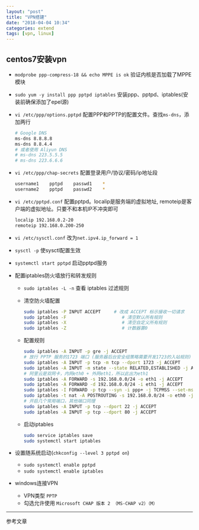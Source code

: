 ```yaml
---
layout: "post"
title: "VPN搭建"
date: "2018-04-04 10:34"
categories: extend
tags: [vpn, linux]
---
```


## centos7安装vpn

- `modprobe ppp-compress-18 && echo MPPE is ok` 验证内核是否加载了MPPE模块
- `sudo yum -y install ppp pptpd iptables` 安装ppp、pptpd、iptables(安装前确保添加了epel源)
- `vi /etc/ppp/options.pptpd` 配置PPP和PPTP的配置文件。查找`ms-dns`，添加两行

    ```bash
    # Google DNS
    ms-dns 8.8.8.8
    ms-dns 8.8.4.4
    # 或者使用 Aliyun DNS
    # ms-dns 223.5.5.5
    # ms-dns 223.6.6.6
    ```
- `vi /etc/ppp/chap-secrets` 配置登录用户/协议/密码/ip地址段

    ```bash
    username1    pptpd    passwd1    *
    username2    pptpd    passwd2    *
    ```
- `vi /etc/pptpd.conf` 配置pptpd。localip是服务端的虚拟地址, remoteip是客户端的虚拟地址。只要不和本机IP不冲突即可

    ```bash
    localip 192.168.0.2-20
    remoteip 192.168.0.200-250
    ```
- `vi /etc/sysctl.conf` 改为`net.ipv4.ip_forward = 1`
- `sysctl -p` 使sysctl配置生效
- `systemctl start pptpd` 启动pptpd服务
- 配置iptables防火墙放行和转发规则
    - `sudo iptables -L -n` 查看 iptables 过滤规则
    - 清空防火墙配置
        
        ```bash
        sudo iptables -P INPUT ACCEPT     # 改成 ACCEPT 标示接收一切请求
        sudo iptables -F                     # 清空默认所有规则
        sudo iptables -X                     # 清空自定义所有规则
        sudo iptables -Z                     # 计数器置0
        ```
    - 配置规则

        ```bash
        sudo iptables -A INPUT -p gre -j ACCEPT
        # 放行 PPTP 服务的1723 端口 (服务器后台安全组策略需要开发1723的入站规则)
        sudo iptables -A INPUT -p tcp -m tcp --dport 1723 -j ACCEPT
        sudo iptables -A INPUT -m state --state RELATED,ESTABLISHED -j ACCEPT
        # 阿里云是双网卡，内网eth0 + 外网eth1，所以此出为eth1
        sudo iptables -A FORWARD -s 192.168.0.0/24 -o eth1 -j ACCEPT
        sudo iptables -A FORWARD -d 192.168.0.0/24 -i eth1 -j ACCEPT
        sudo iptables -I FORWARD -p tcp --syn -i ppp+ -j TCPMSS --set-mss 1356
        sudo iptables -t nat -A POSTROUTING -s 192.168.0.0/24 -o eth0 -j MASQUERADE
        # 开启几个常用端口，其他端口同理
        sudo iptables -A INPUT -p tcp --dport 22 -j ACCEPT
        sudo iptables -A INPUT -p tcp --dport 80 -j ACCEPT
        ```
    - 启动iptables
        
        ```bash
        sudo service iptables save
        sudo systemctl start iptables
        ```
- 设置随系统启动(`chkconfig --level 3 pptpd on`)
    - `sudo systemctl enable pptpd`
    - `sudo systemctl enable iptables`
- windows连接VPN
    - VPN类型 `PPTP`
    - 勾选允许使用 `Microsoft CHAP 版本 2 （MS-CHAP v2）（M）`
    
---

参考文章

[^1]: [CentOS-VPS建立PPTP-VPN服务](https://blog.itnmg.net/2013/05/19/vps-pptp-vpn/)
[^2]: [阿里云CentOS7搭建VPN](https://blog.csdn.net/ithomer/article/details/52138961)
[^3]: [ECS-Windows服务器VPN连接报错:错误628解决方法](https://help.aliyun.com/knowledge_detail/40697.html)
[^4]: [CentOS7配置IPSec-IKEv2-VPN](https://blog.itnmg.net/2015/04/03/centos7-ipsec-vpn/)


